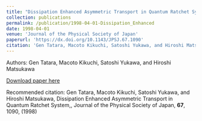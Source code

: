 ```yaml
---
title: "Dissipation Enhanced Asymmetric Transport in Quantum Ratchet System,"
collection: publications
permalink: /publication/1998-04-01-Dissipation_Enhanced
date: 1998-04-01
venue: 'Journal of the Physical Society of Japan'
paperurl: 'https://dx.doi.org/10.1143/JPSJ.67.1090'
citation: 'Gen Tatara, Macoto Kikuchi, Satoshi Yukawa, and Hiroshi Matsukawa, Dissipation Enhanced Asymmetric Transport in Quantum Ratchet System,, Journal of the Physical Society of Japan, <b>67</b>, 1090, (1998)'
---
```


Authors: Gen Tatara, Macoto Kikuchi, Satoshi Yukawa, and Hiroshi Matsukawa


<a href='https://dx.doi.org/10.1143/JPSJ.67.1090'>Download paper here</a>

Recommended citation: Gen Tatara, Macoto Kikuchi, Satoshi Yukawa, and Hiroshi Matsukawa, Dissipation Enhanced Asymmetric Transport in Quantum Ratchet System,, Journal of the Physical Society of Japan, <b>67</b>, 1090, (1998)